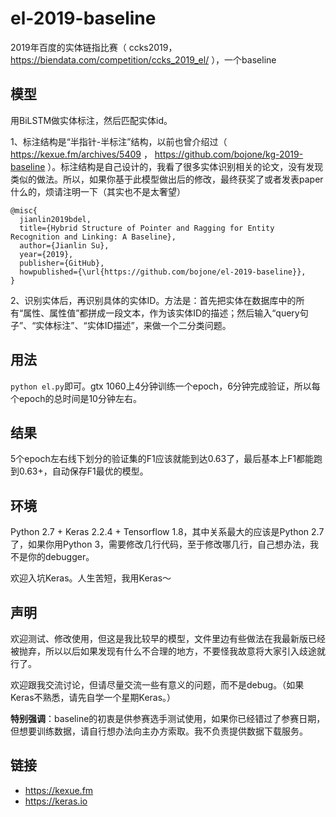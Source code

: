 # el-2019-baseline
2019年百度的实体链指比赛（ ccks2019，https://biendata.com/competition/ccks_2019_el/ ），一个baseline

## 模型
用BiLSTM做实体标注，然后匹配实体id。

1、标注结构是“半指针-半标注”结构，以前也曾介绍过（ https://kexue.fm/archives/5409 ， https://github.com/bojone/kg-2019-baseline ）。标注结构是自己设计的，我看了很多实体识别相关的论文，没有发现类似的做法。所以，如果你基于此模型做出后的修改，最终获奖了或者发表paper什么的，烦请注明一下（其实也不是太奢望）

```
@misc{
  jianlin2019bdel,
  title={Hybrid Structure of Pointer and Ragging for Entity Recognition and Linking: A Baseline},
  author={Jianlin Su},
  year={2019},
  publisher={GitHub},
  howpublished={\url{https://github.com/bojone/el-2019-baseline}},
}
```

2、识别实体后，再识别具体的实体ID。方法是：首先把实体在数据库中的所有“属性、属性值”都拼成一段文本，作为该实体ID的描述；然后输入“query句子”、“实体标注”、“实体ID描述”，来做一个二分类问题。

## 用法
`python el.py`即可。gtx 1060上4分钟训练一个epoch，6分钟完成验证，所以每个epoch的总时间是10分钟左右。

## 结果
5个epoch左右线下划分的验证集的F1应该就能到达0.63了，最后基本上F1都能跑到0.63+，自动保存F1最优的模型。

## 环境
Python 2.7 + Keras 2.2.4 + Tensorflow 1.8，其中关系最大的应该是Python 2.7了，如果你用Python 3，需要修改几行代码，至于修改哪几行，自己想办法，我不是你的debugger。

欢迎入坑Keras。人生苦短，我用Keras～

## 声明
欢迎测试、修改使用，但这是我比较早的模型，文件里边有些做法在我最新版已经被抛弃，所以以后如果发现有什么不合理的地方，不要怪我故意将大家引入歧途就行了。

欢迎跟我交流讨论，但请尽量交流一些有意义的问题，而不是debug。（如果Keras不熟悉，请先自学一个星期Keras。）

<strong>特别强调</strong>：baseline的初衷是供参赛选手测试使用，如果你已经错过了参赛日期，但想要训练数据，请自行想办法向主办方索取。我不负责提供数据下载服务。

## 链接
- https://kexue.fm
- https://keras.io
